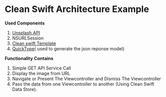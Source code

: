 
# Clean Swift Architecture Example

**Used Components**
1. [Unsplash  API](https://unsplash.com/developers "Unsplash")
2. NSURLSession
3. [Clean swift Template](https://clean-swift.com/ "Clean swift Template")
4. [QuickType](https://app.quicktype.io/ "QuickType")( used to generate the json reponse model)

**Functionality Contains**
1. Simple GET API Service Call
2. Display the image from URL
3. Navigate or Present The Viewcontroller and Dismiss The Viewcontroller
4. Pass the data from one Viewcontroller to another (Using Clean Swift Data Store).
